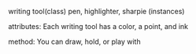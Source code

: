writing tool(class) pen, highlighter, sharpie (instances)

attributes: Each writing tool has a color, a point, and ink

method: You can draw, hold, or play with

